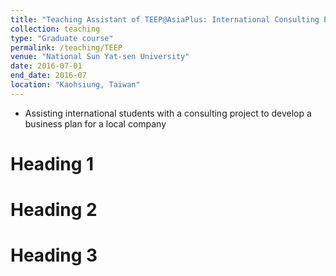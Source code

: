 ```yaml
---
title: "Teaching Assistant of TEEP@AsiaPlus: International Consulting Program in Taiwan (ICPT)"
collection: teaching
type: "Graduate course"
permalink: /teaching/TEEP
venue: "National Sun Yat-sen University"
date: 2016-07-01
end_date: 2016-07
location: "Kaohsiung, Taiwan"
---
```


- Assisting international students with a consulting project to develop a business plan for a local company

Heading 1
======

Heading 2
======

Heading 3
======